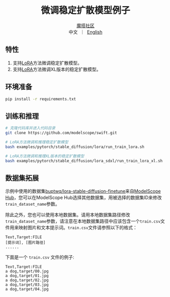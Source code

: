 <h1 align="center">微调稳定扩散模型例子</h1>

<p align="center">
<a href="https://modelscope.cn/home">魔搭社区</a>
<br>
        中文&nbsp ｜ &nbsp<a href="README.md">English</a>
</p>


## 特性
1. 支持[LoRA](https://arxiv.org/abs/2106.09685)方法微调稳定扩散模型。
2. 支持[LoRA](https://arxiv.org/abs/2106.09685)方法微调XL版本的稳定扩散模型。

## 环境准备
```bash
pip install -r requirements.txt
```

## 训练和推理
```bash
# 克隆代码库并进入代码目录
git clone https://github.com/modelscope/swift.git

# LoRA方法微调和推理稳定扩散模型
bash examples/pytorch/stable_diffusion/lora/run_train_lora.sh

# LoRA方法微调和推理XL版本的稳定扩散模型
bash examples/pytorch/stable_diffusion/lora_sdxl/run_train_lora_xl.sh
```

## 数据集拓展
示例中使用的数据集[buptwq/lora-stable-diffusion-finetune](https://www.modelscope.cn/datasets/buptwq/lora-stable-diffusion-finetune/summary)来自[ModelScope Hub](https://www.modelscope.cn/my/overview)，您可以在ModelScope Hub选择其他数据集，用被选择的数据集ID来修改`train_dataset_name`参数。

除此之外，您也可以使用本地数据集。请用本地数据集路径修改`train_dataset_name`参数，请注意在本地数据集路径中应该包含一个`train.csv`文件用来映射图片和文本提示词。`train.csv`文件请参照以下的格式：
```
Text,Target:FILE
[提示词], [图片路径]
......
```
下面是一个 `train.csv` 文件的例子:
```
Text,Target:FILE
a dog,target/00.jpg
a dog,target/01.jpg
a dog,target/02.jpg
a dog,target/03.jpg
a dog,target/04.jpg
```

